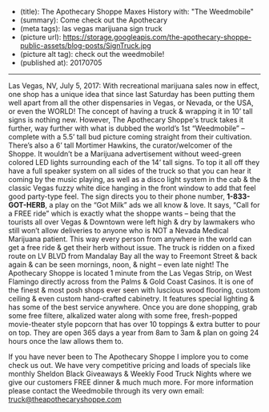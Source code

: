 * (title): The Apothecary Shoppe Maxes History with: "The Weedmobile"
* (summary): Come check out the Apothecary 
* (meta tags): las vegas marijuana sign truck
* (picture url): https://storage.googleapis.com/the-apothecary-shoppe-public-assets/blog-posts/SignTruck.jpg
* (picture alt tag): check out the weedmobile!
* (published at): 20170705

---

Las Vegas, NV, July 5, 2017: With recreational marijuana sales now in effect, one shop has a
unique idea that since last Saturday has been putting them well apart from all the other dispensaries in
Vegas, or Nevada, or the USA, or even the WORLD! The concept of having a truck & wrapping it in 10’
tall signs is nothing new. However, The Apothecary Shoppe's truck takes it further, way further with
what is dubbed the world’s 1st “Weedmobile” – complete with a 5.5’ tall bud picture coming straight from their
cultivation. There’s also a 6’ tall Mortimer Hawkins, the curator/welcomer of the Shoppe.
It wouldn’t be a Marijuana advertisement without weed-green colored LED lights surrounding each of
the 14’ tall signs. To top it all off they have a full speaker system on all sides of the truck so that you can hear it
coming by the music playing, as well as a disco light system in the cab & the classic Vegas fuzzy white dice hanging in
the front window to add that feel good party-type feel.
The sign directs you to their phone number, **1-833-GOT-HERB**, a play on the “Got Milk” ads we all know
& love. It says, “Call for a FREE ride” which is exactly what the shoppe wants – being that the tourists all over
Vegas & Downtown were left high & dry by lawmakers who still won’t allow deliveries to anyone who is
NOT a Nevada Medical Marijuana patient. This way every person from anywhere in the world can get a free
ride & get their herb without issue. The truck is ridden on a fixed route on LV BLVD from Mandalay Bay all
the way to Freemont Street & back again & can be seen mornings, noon, & night – even late night!
The Apothecary Shoppe is located 1 minute from the Las Vegas Strip, on West Flamingo directly across
from the Palms & Gold Coast Casinos. It is one of the finest & most posh shops ever seen with luscious
wood flooring, custom ceiling & even custom hand-crafted cabinetry. It features special lighting & has some
of the best service anywhere. Once you are done shopping, grab some free filtere, alkalized water along with
some free, fresh-popped movie-theater style popcorn that has over 10 toppings & extra butter to pour on top.
They are open 365 days a year from 8am to 3am & plan on going 24 hours once the law allows them to.

If you have never been to The Apothecary Shoppe I implore you to come check us out. We have very competitive pricing
and loads of specials like monthly Sheldon Black Giveaways & Weekly Food Truck Nights where we give our customers
FREE dinner & much much more. For more information please contact the Weedmobile through its very own
email: truck@theapothecaryshoppe.com
